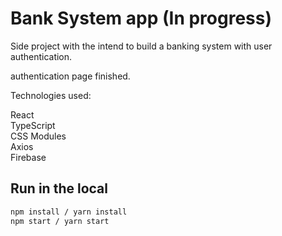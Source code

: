 # Bank System app (In progress)

Side project with the intend to build a banking system with user authentication.

authentication page finished.

Technologies used:

React  
TypeScript  
CSS Modules  
Axios  
Firebase  


## Run in the local

```bash
npm install / yarn install
npm start / yarn start
```